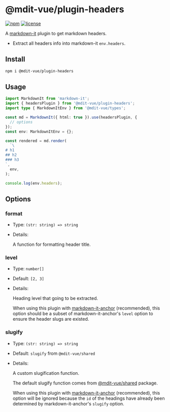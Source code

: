 # @mdit-vue/plugin-headers

[![npm](https://badgen.net/npm/v/@mdit-vue/plugin-headers)](https://www.npmjs.com/package/@mdit-vue/plugin-headers)
[![license](https://badgen.net/github/license/mdit-vue/mdit-vue)](https://github.com/mdit-vue/mdit-vue/blob/main/LICENSE)

A [markdown-it](https://github.com/markdown-it/markdown-it) plugin to get markdown headers.

- Extract all headers info into markdown-it `env.headers`.

## Install

```sh
npm i @mdit-vue/plugin-headers
```

## Usage

```ts
import MarkdownIt from 'markdown-it';
import { headersPlugin } from '@mdit-vue/plugin-headers';
import type { MarkdownItEnv } from '@mdit-vue/types';

const md = MarkdownIt({ html: true }).use(headersPlugin, {
  // options
});
const env: MarkdownItEnv = {};

const rendered = md.render(
  `\
# h1
## h2
### h3
`,
  env,
);

console.log(env.headers);
```

## Options

### format

- Type: `(str: string) => string`

- Details:

  A function for formatting header title.

### level

- Type: `number[]`

- Default: `[2, 3]`

- Details:

  Heading level that going to be extracted.

  When using this plugin with [markdown-it-anchor](https://github.com/valeriangalliat/markdown-it-anchor) (recommended), this option should be a subset of markdown-it-anchor's `level` option to ensure the header slugs are existed.

### slugify

- Type: `(str: string) => string`

- Default: `slugify` from `@mdit-vue/shared`

- Details:

  A custom slugification function.

  The default slugify function comes from [@mdit-vue/shared](https://github.com/mdit-vue/mdit-vue/tree/main/packages/shared) package.

  When using this plugin with [markdown-it-anchor](https://github.com/valeriangalliat/markdown-it-anchor) (recommended), this option will be ignored because the `id` of the headings have already been determined by markdown-it-anchor's `slugify` option.
